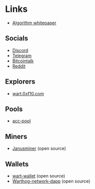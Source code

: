 # Links

* [Algorithm whitepaper](https://github.com/CoinFuMasterShifu/ProofOfBalancedWork/blob/main/PoBW.pdf)

## Socials
* [Discord](https://discord.com/invite/QMDV8bGTdQ)
* [Telegram](https://t.me/warthognetwork)
* [Bitcointalk](https://bitcointalk.org/index.php?topic=5458046.0)
* [Reddit](https://www.reddit.com/r/warthognetwork/)

## Explorers

* [wart.0xf10.com](https://wart.0xf10.com/)
## Pools
* [acc-pool](https://warthog.acc-pool.pw/)

## Miners
* [Janusminer](https://github.com/CoinFuMasterShifu/janusminer) (open source)

## Wallets
* [wart-wallet](https://github.com/andrewcrypto777/wart-wallet) (open source)
* [Warthog-network-dapp](https://github.com/I-luk-I/Warthog-network-dapp) (open source)
